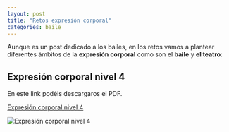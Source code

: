 ```yaml
---
layout: post
title: "Retos expresión corporal"
categories: baile
---
```


Aunque es un post dedicado a los bailes, en los retos vamos a plantear diferentes ámbitos de la **expresión corporal** como son el **baile** y **el teatro**:

## Expresión corporal nivel 4

En este link podéis descargaros el PDF.

[Expresión corporal nivel 4](https://danieledufis.github.io/pdfs/Expresi%C3%B3n-corporal-retos-4.pdf)

![Expresión corporal nivel 4](https://danieledufis.github.io/images_text/Expresi%C3%B3n-corporal-retos-4_page-0001.jpg)



[Expresión corporal nivel 4]:../../pdfs/Expresi%C3%B3n-corporal-retos-4.pdf

